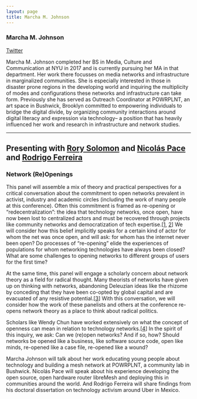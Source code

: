 ```yaml
---
layout: page
title: Marcha M. Johnson
---
```

<h3>Marcha M. Johnson</h3>
<!-- <img src="" width="256" /> -->
<p><a href="https://twitter.com/mcc_marcha" target="_blank">Twitter</a></p>
<p>Marcha M. Johnson completed her BS in Media, Culture and Communication at NYU in 2017 and is currently pursuing her MA in that department. Her work there focusses on media networks and infrastructure in marginalized communities. She is especially interested in those in disaster prone regions in the developing world and inquiring the multiplicity of modes and configurations these networks and infrastructure can take form. Previously she has served as Outreach Coordinator at POWRPLNT, an art space in Bushwick, Brooklyn committed to empowering individuals to bridge the digital divide, by organizing community interactions around digital literacy and expression via technology– a position that has heavily influenced her work and research in infrastructure and network studies.</p>

<hr />
<h2>Presenting with <a href="rory-solomon">Rory Solomon</a> and <a href="nicolas-pace">Nicolás Pace</a> and <a href="rodrigo-ferreira">Rodrigo Ferreira</a></h2>
<h3>Network (Re)Openings</h3>
<p>This panel will assemble a mix of theory and practical perspectives for a critical conversation about the commitment to open networks prevalent in activist, industry and academic circles (including the work of many people at this conference). Often this commitment is framed as re-opening or “redecentralization”: the idea that technology networks, once open, have now been lost to centralized actors and must be recovered through projects like community networks and democratization of tech expertise.[<a href="http://www.wired.co.uk/article/tim-berners-lee-reclaim-the-web" target="_blank">1</a>, <a href="https://books.google.com/books/about/The_Master_Switch.html?id=nlnpJl7lNKUC" target="_blank">2</a>] We will consider how this belief implicitly speaks for a certain kind of actor for whom the net was once open, and will ask: for whom has the internet never been open? Do processes of “re-opening” elide the experiences of populations for whom networking technologies have always been closed? What are some challenges to opening networks to different groups of users for the first time?</p>

<p>At the same time, this panel will engage a scholarly concern about network theory as a field for radical thought. Many theorists of networks have given up on thinking with networks, abandoning Deleuzian ideas like the rhizome by conceding that they have been co-opted by global capital and are evacuated of any resistive potential.[<a href="http://cultureandcommunication.org/galloway/the-reticular-fallacy" target="_blank">3</a>] With this conversation, we will consider how the work of these panelists and others at the conference re-opens network theory as a place to think about radical politics.</p>

<p>Scholars like Wendy Chun have worked extensively on what the concept of openness can mean in relation to technology networks.[<a href="https://vimeo.com/16647697" target="_blank">4</a>] In the spirit of this inquiry, we ask: Can we (re)open networks? And if so, how? Should networks be opened like a business, like software source code, open like minds, re-opened like a case file, re-opened like a wound?</p>

<p>Marcha Johnson will talk about her work educating young people about technology and building a mesh network at POWRPLNT, a community lab in Bushwick. Nicolás Pace will speak about his experience developing the open source, open hardware router libreMesh and deploying this in communities around the world. And Rodrigo Ferreira will share findings from his doctoral dissertation on technology activism around Uber in Mexico.</p>